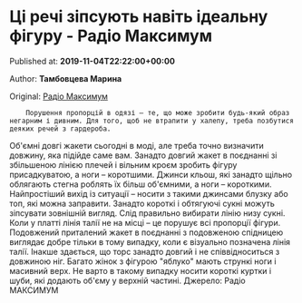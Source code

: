 
# Ці речі зіпсують навіть ідеальну фігуру - Радіо Максимум

Published at: **2019-11-04T22:22:00+00:00**

Author: **Тамбовцева Марина**

Original: [Радіо Максимум](https://maximum.fm/ci-rechi-zipsuyut-navit-idealnu-figuru_n169071)


        Порушення пропорцій в одязі – те, що може зробити будь-який образ негарним і дивним. Для того, щоб не втрапити у халепу, треба позбутися деяких речей з гардероба.
      
Об'ємні довгі жакети сьогодні в моді, але треба точно визначити довжину, яка підійде саме вам. Занадто довгий жакет в поєднанні зі збільшеною лінією плечей і вільним кроєм зробить фігуру присадкуватою, а ноги – коротшими.
Джинси кльош, які занадто щільно облягають стегна роблять їх більш об'ємними, а ноги – короткими. Найпростіший вихід із ситуації – носити з такими джинсами блузку або топ, які можна заправити. Занадто короткі і обтягуючі сукні можуть зіпсувати зовнішній вигляд. Слід правильно вибирати лінію низу сукні.
Коли у платті лінія талії не на місці – це порушує всі пропорції фігури. Подовжений приталений жакет в поєднанні з подовженою спідницею виглядає добре тільки в тому випадку, коли є візуально позначена лінія талії. Інакше здається, що торс занадто довгий і не співвідноситься з довжиною ніг.
Багато жінок з фігурою "яблуко" мають стрункі ноги і масивний верх. Не варто в такому випадку носити короткі куртки і шуби, які додають об'єму у верхній частині.
Джерело: Радіо МАКСИМУМ
